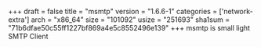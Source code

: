 +++
draft = false
title = "msmtp"
version = "1.6.6-1"
categories = ['network-extra']
arch = "x86_64"
size = "101092"
usize = "251693"
sha1sum = "71b6dfae50c55ff1227bf869a4e5c8552496e139"
+++
msmtp is small light SMTP Client
